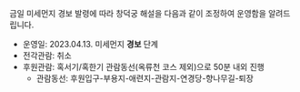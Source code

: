 금일 미세먼지 경보 발령에 따라 창덕궁 해설을 다음과 같이 조정하여 운영함을 알려드립니다. 
- 운영일: 2023.04.13. 미세먼지 **경보** 단계
- 전각관람: 취소
- 후원관람: 혹서기/혹한기 관람동선(옥류천 코스 제외)으로 50분 내외 진행 
  * 관람동선: 후원입구-부용지-애련지-관람지-연경당-향나무길-퇴장